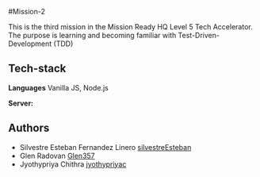 # Mission-2 

This is the third mission in the Mission Ready HQ Level 5 Tech Accelerator.
The purpose is learning and becoming familiar with Test-Driven-Development (TDD)

## Tech-stack

**Languages** Vanilla JS, Node.js

**Server:** 

## Authors

- Silvestre Esteban Fernandez Linero [silvestreEsteban](https://www.github.com/silvestreEsteban)
- Glen Radovan [Glen357](https://github.com/Glen357)
- Jyothypriya Chithra [jyothypriyac](https://github.com/jyothypriyac)

 
 
